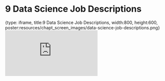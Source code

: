 # 9 Data Science Job Descriptions
 
{type: iframe, title:9 Data Science Job Descriptions, width:800, height:600, poster:resources/chapt_screen_images/data-science-job-descriptions.png}
![](https://datatrail-jhu.github.io/11_dsjob/no_toc/data-science-job-descriptions.html)
 

 
